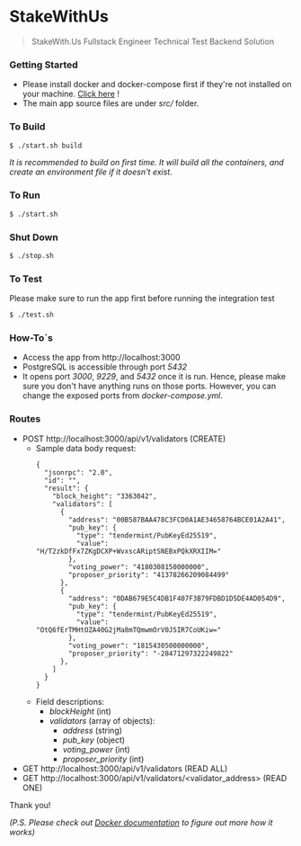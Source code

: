 # StakeWithUs
> StakeWith.Us Fullstack Engineer Technical Test Backend Solution

### Getting Started
- Please install docker and docker-compose first if they're not installed on your machine. [Click here](https://www.docker.com/get-started) !
- The main app source files are under *src/* folder.

### To Build
```bash
$ ./start.sh build
```
*It is recommended to build on first time. It will build all the containers, and create an environment file if it doesn't exist.*

### To Run
```bash
$ ./start.sh
```

### Shut Down
```bash
$ ./stop.sh
```

### To Test
Please make sure to run the app first before running the integration test
```bash
$ ./test.sh
```

### How-To`s
- Access the app from http://localhost:3000
- PostgreSQL is accessible through port *5432*
- It opens port *3000*, *9229*, and *5432* once it is run. Hence, please make sure you don't have anything runs on those ports. However, you can change the exposed ports from *docker-compose.yml*.

### Routes
- POST http://localhost:3000/api/v1/validators (CREATE)
  - Sample data body request:
    ```
    {
      "jsonrpc": "2.0",
      "id": "",
      "result": {
        "block_height": "3363042",
        "validators": [
          {
            "address": "00B587BAA478C3FCD0A1AE34658764BCE01A2A41",
            "pub_key": {
              "type": "tendermint/PubKeyEd25519",
              "value": "H/T2zkDfFx7ZKgDCXP+WvxscARiptSNEBxPQkXRXIIM="
            },
            "voting_power": "4180308150000000",
            "proposer_priority": "41378266209084499"
          },
          {
            "address": "0DAB679E5C4DB1F407F3B79FDBD1D5DE4AD054D9",
            "pub_key": {
              "type": "tendermint/PubKeyEd25519",
              "value": "OtQ6fErTMHtOZA40G2jMa8mTQmwmOrV0J5IR7CoUKiw="
            },
            "voting_power": "1815430500000000",
            "proposer_priority": "-28471297322249822"
          },
        ]
      }
    }
    ```
  - Field descriptions:
    - *blockHeight* (int)
    - *validators* (array of objects):
      - *address* (string)
      - *pub_key* (object)
      - *voting_power* (int)
      - *proposer_priority* (int)
- GET http://localhost:3000/api/v1/validators (READ ALL)
- GET http://localhost:3000/api/v1/validators/<validator_address> (READ ONE)

Thank you!

*(P.S. Please check out [Docker documentation](https://www.docker.com/get-started) to figure out more how it works)*